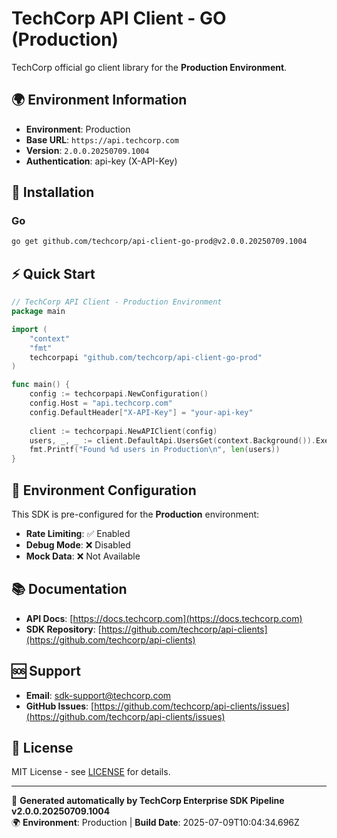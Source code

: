 # TechCorp API Client - GO (Production)

TechCorp official go client library for the **Production Environment**.

## 🌍 Environment Information

- **Environment**: Production
- **Base URL**: `https://api.techcorp.com`
- **Version**: `2.0.0.20250709.1004`
- **Authentication**: api-key (X-API-Key)

## 🚀 Installation

### Go

```bash
go get github.com/techcorp/api-client-go-prod@v2.0.0.20250709.1004
```

## ⚡ Quick Start

```go
// TechCorp API Client - Production Environment
package main

import (
    "context"
    "fmt"
    techcorpapi "github.com/techcorp/api-client-go-prod"
)

func main() {
    config := techcorpapi.NewConfiguration()
    config.Host = "api.techcorp.com"
    config.DefaultHeader["X-API-Key"] = "your-api-key"
    
    client := techcorpapi.NewAPIClient(config)
    users, _, _ := client.DefaultApi.UsersGet(context.Background()).Execute()
    fmt.Printf("Found %d users in Production\n", len(users))
}
```

## 🔧 Environment Configuration

This SDK is pre-configured for the **Production** environment:

- **Rate Limiting**: ✅ Enabled
- **Debug Mode**: ❌ Disabled  
- **Mock Data**: ❌ Not Available

## 📚 Documentation

- **API Docs**: [https://docs.techcorp.com](https://docs.techcorp.com)
- **SDK Repository**: [https://github.com/techcorp/api-clients](https://github.com/techcorp/api-clients)

## 🆘 Support

- **Email**: [sdk-support@techcorp.com](mailto:sdk-support@techcorp.com)
- **GitHub Issues**: [https://github.com/techcorp/api-clients/issues](https://github.com/techcorp/api-clients/issues)

## 📄 License

MIT License - see [LICENSE](https://opensource.org/licenses/MIT) for details.

---
🤖 **Generated automatically by TechCorp Enterprise SDK Pipeline v2.0.0.20250709.1004**  
🌍 **Environment**: Production | **Build Date**: 2025-07-09T10:04:34.696Z
